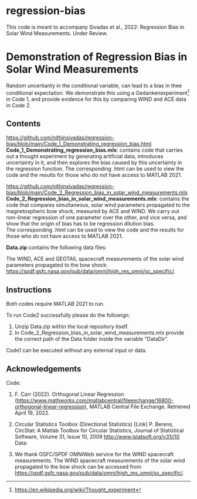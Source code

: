 # regression-bias
This code is meant to accompany Sivadas et al., 2022: Regression Bias in Solar Wind Measurements. Under Review. 


# Demonstration of Regression Bias in Solar Wind Measurements
Random uncertianty in the conditional variable, can lead to a bias in thee conditional expectation. We demonstrate this using a Gedankenexperiment[^1] in Code 1, and provide evidence for this by comparing WIND and ACE data in Code 2. 

## Contents
https://github.com/nithinsivadas/regression-bias/blob/main/Code_1_Demonstrating_regression_bias.html
**Code_1_Demonstrating_regression_bias.mlx**: contains code that carries out a thought experiment by generating artificial data, introduces uncertainty in it, and then explores the bias caused by this uncertainty in the regression function. 
The corresponding .html can be used to view the code and the results for those who do not have access to MATLAB 2021. 

https://github.com/nithinsivadas/regression-bias/blob/main/Code_2_Regression_bias_in_solar_wind_measurements.mlx
**Code_2_Regression_bias_in_solar_wind_measurements.mlx**: contains the code that compares simultaneous, solar wind parameters propagated to the magnetospheric bow shock, measured by ACE and WIND. We carry out non-linear regression of one parameter over the other, and vice versa, and show that the origin of bias has to  be regression dilution bias.  
The corresponding .html can be used to view the code and the results for those who do not have access to MATLAB 2021. 

**Data.zip** contains the following data files: 

  The WIND, ACE and GEOTAIL spacecraft measurements of the solar wind parameters propagated to the bow shock: https://spdf.gsfc.nasa.gov/pub/data/omni/high_res_omni/sc_specific/.

## Instructions
Both codes require MATLAB 2021 to run. 

To run Code2 successfully please do the followign: 
  1. Unzip Data.zip within the local repository itself. 
  2. In Code_2_Regression_bias_in_solar_wind_measurements.mlx provide the correct path of the Data folder inside the variable "DataDir".

Code1 can be executed without any external input or data. 

## Acknowledgements

Code:
1) F. Carr (2022). Orthogonal Linear Regression (https://www.mathworks.com/matlabcentral/fileexchange/16800-orthogonal-linear-regression), MATLAB Central File Exchange. Retrieved April 19, 2022.

2) Circular Statistics Toolbox (Directional Statistics) [Link] P. Berens, CircStat: A Matlab Toolbox for Circular Statistics, Journal of Statistical Software, Volume 31, Issue 10, 2009 http://www.jstatsoft.org/v31/i10
Data:

3) We thank GSFC/SPDF OMNIWeb service for the WIND spacecraft measurements. The WIND spacecraft measurements of the solar wind propagated to the bow shock can be accessed from https://spdf.gsfc.nasa.gov/pub/data/omni/high_res_omni/sc_specific/. 

[^1]: https://en.wikipedia.org/wiki/Thought_experiment
